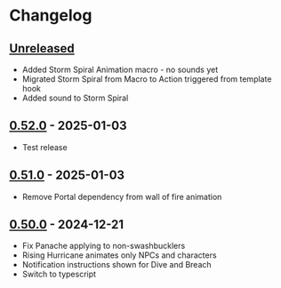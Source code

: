 # Changelog

## [Unreleased]

 - Added Storm Spiral Animation macro - no sounds yet
 - Migrated Storm Spiral from Macro to Action triggered from template hook
 - Added sound to Storm Spiral

## [0.52.0] - 2025-01-03

- Test release

## [0.51.0] - 2025-01-03

- Remove Portal dependency from wall of fire animation

## [0.50.0] - 2024-12-21

- Fix Panache applying to non-swashbucklers
- Rising Hurricane animates only NPCs and characters
- Notification instructions shown for Dive and Breach
- Switch to typescript

[Unreleased]: https://github.com/olilan1/samioli-module/compare/v0.52.0...HEAD

[0.52.0]: https://github.com/olilan1/samioli-module/compare/v0.51.0...v0.52.0

[0.51.0]: https://github.com/olilan1/samioli-module/compare/0.50.0...v0.51.0

[0.50.0]: https://github.com/olilan1/samioli-module/releases/tag/0.50.0
